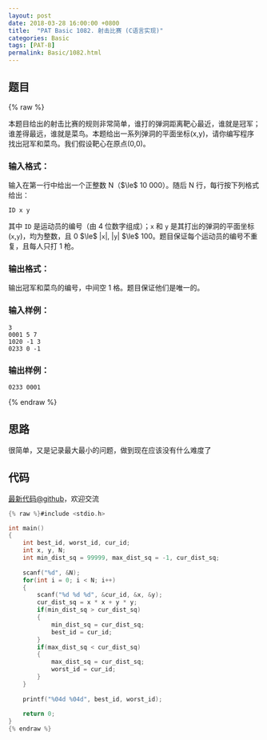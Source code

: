 ```yaml
---
layout: post
date: 2018-03-28 16:00:00 +0800
title:  "PAT Basic 1082. 射击比赛 (C语言实现)"
categories: Basic
tags: [PAT-B]
permalink: Basic/1082.html
---
```


## 题目

{% raw %}<div class="ques-view"><p>本题目给出的射击比赛的规则非常简单，谁打的弹洞距离靶心最近，谁就是冠军；谁差得最远，谁就是菜鸟。本题给出一系列弹洞的平面坐标(x,y)，请你编写程序找出冠军和菜鸟。我们假设靶心在原点(0,0)。</p>
<h3 id="-">输入格式：</h3>
<p>输入在第一行中给出一个正整数 N（<span>$\le$</span> 10 000）。随后 N 行，每行按下列格式给出：</p>
<pre><code>ID x y
</code></pre><p>其中 <code>ID</code> 是运动员的编号（由 4 位数字组成）；<code>x</code> 和 <code>y</code> 是其打出的弹洞的平面坐标(<code>x</code>,<code>y</code>)，均为整数，且 0 <span>$\le$</span> |<code>x</code>|, |<code>y</code>| <span>$\le$</span> 100。题目保证每个运动员的编号不重复，且每人只打 1 枪。</p>
<h3 id="-">输出格式：</h3>
<p>输出冠军和菜鸟的编号，中间空 1 格。题目保证他们是唯一的。</p>
<h3 id="-">输入样例：</h3>
<pre><code class="lang-in">3
0001 5 7
1020 -1 3
0233 0 -1
</code></pre>
<h3 id="-">输出样例：</h3>
<pre><code class="lang-out">0233 0001
</code></pre>
</div>{% endraw %}

## 思路

很简单，又是记录最大最小的问题，做到现在应该没有什么难度了

## 代码

[最新代码@github](https://github.com/OliverLew/PAT/blob/master/PATBasic/1082.c)，欢迎交流
```c
{% raw %}#include <stdio.h>

int main()
{
    int best_id, worst_id, cur_id;
    int x, y, N;
    int min_dist_sq = 99999, max_dist_sq = -1, cur_dist_sq; 
    
    scanf("%d", &N);
    for(int i = 0; i < N; i++)
    {
        scanf("%d %d %d", &cur_id, &x, &y);
        cur_dist_sq = x * x + y * y;
        if(min_dist_sq > cur_dist_sq)
        {
            min_dist_sq = cur_dist_sq;
            best_id = cur_id;
        }
        if(max_dist_sq < cur_dist_sq)
        {
            max_dist_sq = cur_dist_sq;
            worst_id = cur_id;
        }
    }
    
    printf("%04d %04d", best_id, worst_id);
    
    return 0;
}
{% endraw %}
```